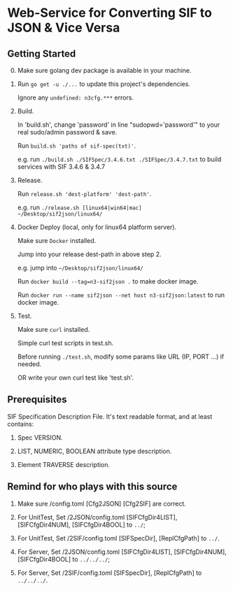 # Web-Service for Converting SIF to JSON & Vice Versa

## Getting Started

0. Make sure golang dev package is available in your machine.

1. Run `go get -u ./...` to update this project's dependencies.
   
   Ignore any `undefined: n3cfg.***` errors.

2. Build.

   In 'build.sh', change 'password' in line "sudopwd='password'" to your real sudo/admin password & save.
  
   Run `build.sh 'paths of sif-spec(txt)'`.  
  
   e.g. run `./build.sh ./SIFSpec/3.4.6.txt ./SIFSpec/3.4.7.txt` to build services with SIF 3.4.6 & 3.4.7

3. Release.

   Run `release.sh 'dest-platform' 'dest-path'`.

   e.g. run `./release.sh [linux64|win64|mac] ~/Desktop/sif2json/linux64/`
  
4. Docker Deploy (local, only for linux64 platform server).

   Make sure `Docker` installed.

   Jump into your release dest-path in above step 2.

   e.g. jump into `~/Desktop/sif2json/linux64/`

   Run `docker build --tag=n3-sif2json .` to make docker image.

   Run `docker run --name sif2json --net host n3-sif2json:latest` to run docker image.

5. Test.

   Make sure `curl` installed.

   Simple curl test scripts in test.sh.

   Before running `./test.sh`, modify some params like URL (IP, PORT ...) if needed.

   OR write your own curl test like 'test.sh'.

## Prerequisites

SIF Specification Description File. It's text readable format, and at least contains:

1. Spec VERSION.

2. LIST, NUMERIC, BOOLEAN attribute type description.
  
3. Element TRAVERSE description.

## Remind for who plays with this source

1. Make sure /config.toml [Cfg2JSON] [Cfg2SIF] are correct.

2. For UnitTest, Set /2JSON/config.toml [SIFCfgDir4LIST], [SIFCfgDir4NUM], [SIFCfgDir4BOOL] to `../`;

3. For UnitTest, Set /2SIF/config.toml [SIFSpecDir], [ReplCfgPath] to `../`.

4. For Server, Set /2JSON/config.toml [SIFCfgDir4LIST], [SIFCfgDir4NUM], [SIFCfgDir4BOOL] to `../../../`;

5. For Server, Set /2SIF/config.toml [SIFSpecDir], [ReplCfgPath] to `../../../`.
